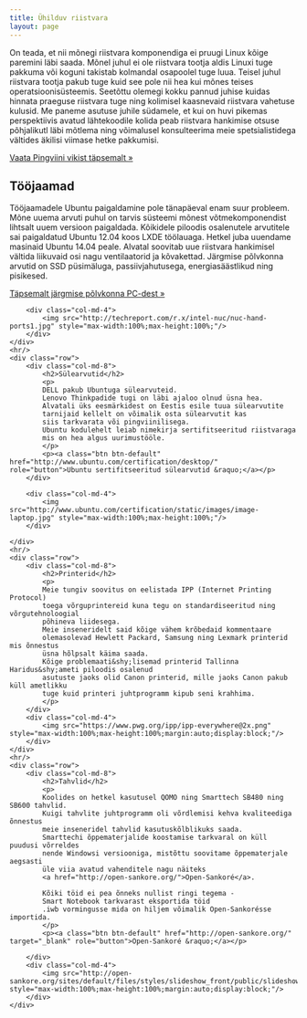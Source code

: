 ```yaml
---
title: Ühilduv riistvara
layout: page
---
```

<div class="container">
      <div class="row">
        <div class="col-md-12">
            <p>
            On teada, et nii mõnegi riistvara komponendiga ei pruugi
            Linux kõige paremini läbi saada.
            Mõnel juhul ei ole riistvara tootja aldis Linuxi tuge pakkuma või
            koguni takistab kolmandal osapoolel tuge luua.
            Teisel juhul riistvara tootja pakub tuge kuid see pole nii 
            hea kui mõnes teises operatsioonisüsteemis.
            Seetõttu olemegi kokku pannud juhise kuidas hinnata
            praeguse riistvara tuge ning kolimisel kaasnevaid riistvara vahetuse kulusid.
            Me paneme asutuse juhile südamele, et kui on huvi pikemas perspektiivis
            avatud lähtekoodile kolida
            peab riistvara hankimise otsuse põhjalikutl läbi mõtlema ning
            võimalusel konsulteerima meie spetsialistidega vältides
            äkilisi viimase hetke pakkumisi.
            </p>
            <p><a class="btn btn-default" href="#" role="button">Vaata Pingviini vikist täpsemalt &raquo;</a></p>
        </div>
    </div>
</div>

<div class="container">
    <div class="row">
        <div class="col-md-8">
            <h2>Tööjaamad</h2>
            <p>
            Tööjaamadele Ubuntu paigaldamine pole tänapäeval enam suur probleem.
            Mõne uuema arvuti puhul on tarvis süsteemi mõnest võtmekomponendist
            lihtsalt uuem versioon paigaldada.
            Kõikidele piloodis osalenutele arvutitele sai paigaldatud Ubuntu 12.04 koos LXDE töölauaga.
            Hetkel juba uuendame masinaid Ubuntu 14.04 peale.
            Alvatal soovitab uue riistvara hankimisel vältida liikuvaid osi
            nagu ventilaatorid ja kõvakettad.
            Järgmise põlvkonna arvutid on SSD püsimäluga,
            passiivjahutusega, energiasäästlikud ning pisikesed.
            </p>
            <p><a class="btn btn-default" target="_blank" href="http://www.intel.com/content/www/us/en/nuc/overview.html" role="button">Täpsemalt järgmise põlvkonna PC-dest &raquo;</a></p>
        </div>

        <div class="col-md-4">
            <img src="http://techreport.com/r.x/intel-nuc/nuc-hand-ports1.jpg" style="max-width:100%;max-height:100%;"/>
        </div>
    </div>
    <hr/>
    <div class="row">
        <div class="col-md-8">
            <h2>Sülearvutid</h2>
            <p>
            DELL pakub Ubuntuga sülearvuteid.
            Lenovo Thinkpadide tugi on läbi ajaloo olnud üsna hea.
            Alvatali üks eesmärkidest on Eestis esile tuua sülearvutite
            tarnijaid kellelt on võimalik osta sülearvutit kas
            siis tarkvarata või pingviinilisega.
            Ubuntu kodulehelt leiab nimekirja sertifitseeritud riistvaraga
            mis on hea algus uurimustööle.
            </p>
            <p><a class="btn btn-default" href="http://www.ubuntu.com/certification/desktop/" role="button">Ubuntu sertifitseeritud sülearvutid &raquo;</a></p>
        </div>

        <div class="col-md-4">
            <img src="http://www.ubuntu.com/certification/static/images/image-laptop.jpg" style="max-width:100%;max-height:100%;"/>
        </div>

    </div>
    <hr/>
    <div class="row">
        <div class="col-md-8">
            <h2>Printerid</h2>
            <p>
            Meie tungiv soovitus on eelistada IPP (Internet Printing Protocol)
            toega võrguprintereid kuna tegu on standardiseeritud ning võrgutehnoloogial
            põhineva liidesega.
            Meie inseneridelt said kõige vähem krõbedaid kommentaare
            olemasolevad Hewlett Packard, Samsung ning Lexmark printerid mis õnnestus
            üsna hõlpsalt käima saada.
            Kõige problemaati&shy;lisemad printerid Tallinna Haridus&shy;ameti piloodis osalenud
            asutuste jaoks olid Canon printerid, mille jaoks Canon pakub küll ametlikku
            tuge kuid printeri juhtprogramm kipub seni krahhima.
            </p>
        </div>
        <div class="col-md-4">
            <img src="https://www.pwg.org/ipp/ipp-everywhere@2x.png" style="max-width:100%;max-height:100%;margin:auto;display:block;"/>
        </div>
    </div>
    <hr/>
    <div class="row">
        <div class="col-md-8">
            <h2>Tahvlid</h2>
            <p>
            Koolides on hetkel kasutusel QOMO ning Smarttech SB480 ning SB600 tahvlid.
            Kuigi tahvlite juhtprogramm oli võrdlemisi kehva kvaliteediga õnnestus
            meie inseneridel tahvlid kasutuskõlblikuks saada.
            Smarttechi õppematerjalide koostamise tarkvaral on küll puudusi võrreldes 
            nende Windowsi versiooniga, mistõttu soovitame õppematerjale aegsasti
            üle viia avatud vahenditele nagu näiteks
            <a href="http://open-sankore.org/">Open-Sankoré</a>.

            Kõiki töid ei pea õnneks nullist ringi tegema -
            Smart Notebook tarkvarast eksportida töid
            .iwb vormingusse mida on hiljem võimalik Open-Sankorésse importida.
            </p>
            <p><a class="btn btn-default" href="http://open-sankore.org/" target="_blank" role="button">Open-Sankoré &raquo;</a></p>

        </div>
        <div class="col-md-4">
            <img src="http://open-sankore.org/sites/default/files/styles/slideshow_front/public/slideshow_front/field/image_slideshow/ergonomique_0.jpg" style="max-width:100%;max-height:100%;margin:auto;display:block;"/>
        </div>
    </div>
</div>
